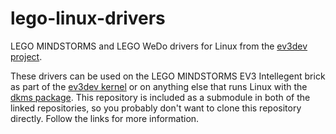 lego-linux-drivers
==================

LEGO MINDSTORMS and LEGO WeDo drivers for Linux from the [ev3dev project].

These drivers can be used on the LEGO MINDSTORMS EV3 Intellegent brick as part
of the [ev3dev kernel] or on anything else that runs Linux with the [dkms
package]. This repository is included as a submodule in both of the linked
repositories, so you probably don't want to clone this repository directly.
Follow the links for more information.

[ev3dev project]: http://www.ev3dev.org
[ev3dev kernel]: https://github.com/ev3dev/ev3dev-kernel
[dkms package]: https://github.com/ev3dev/lego-linux-drivers-dkms
